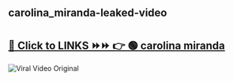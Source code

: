 
 ## carolina_miranda-leaked-video 

# <h2><a href="https://clipsfans.com/carolina_miranda&ref=git">🔗 Click to LINKS ⏩⏩ 👉 🟢 carolina miranda </a></h2>

<a href="https://clipsfans.com/carolina_miranda&ref=git" rel="nofollow" data-target="animated-image.originalLink"><img src="https://i.ibb.co.com/xMMVF88/686577567.gif" alt="Viral Video Original" style="max-width: 100%; display: inline-block;" data-target="animated-image.originalImage"></a>

